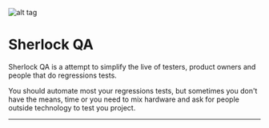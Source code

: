 ![alt tag](http://raw.githubusercontent.com/leoGalani/sherlock/master/sherlock/static/img/sherlock.png)

# Sherlock QA

Sherlock QA is a attempt to simplify the live of testers, product owners and
people that do regressions tests.

You should automate most your regressions tests, but sometimes you don't have the
means, time or you need to mix hardware and ask for people outside technology to test
you project.

---
